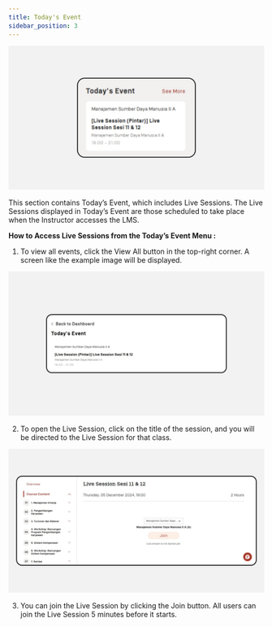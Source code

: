 ```yaml
---
title: Today's Event
sidebar_position: 3
---
```

![](/img/degree-lecture-today-s-event-2.jpg)

This section contains Today’s Event, which includes Live Sessions. The Live Sessions displayed in Today’s Event are those scheduled to take place when the Instructor accesses the LMS.

**How to Access Live Sessions from the Today’s Event Menu :**

1. To view all events, click the View All button in the top-right corner. A screen like the example image will be displayed.

![](/img/degree-lecture-today-s-event-3.jpg)

2. To open the Live Session, click on the title of the session, and you will be directed to the Live Session for that class.

![](/img/degree-lecture-today-s-event-4.jpg)

3. You can join the Live Session by clicking the Join button. All users can join the Live Session 5 minutes before it starts.
